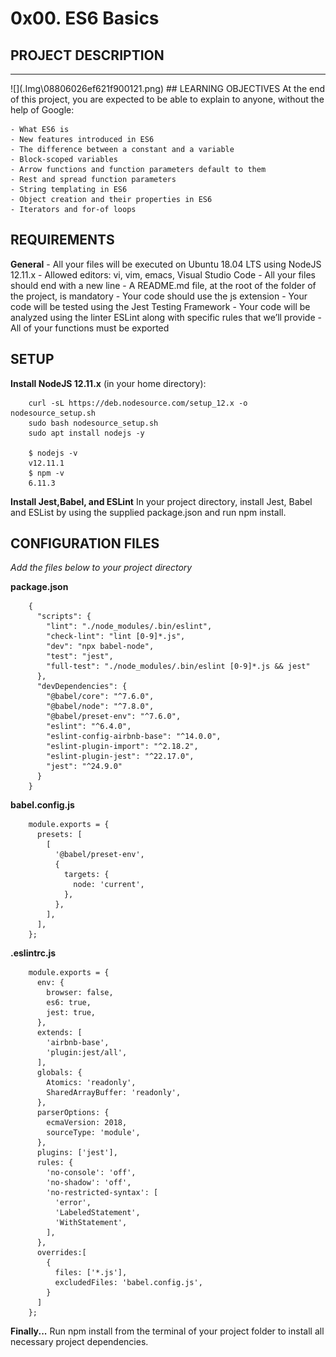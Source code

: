# 0x00. ES6 Basics
## PROJECT DESCRIPTION

<hr>
![](.Img\08806026ef621f900121.png)
## LEARNING OBJECTIVES
At the end of this project, you are expected to be able to explain to anyone, without the help of Google:

	- What ES6 is
	- New features introduced in ES6
	- The difference between a constant and a variable
	- Block-scoped variables
	- Arrow functions and function parameters default to them
	- Rest and spread function parameters
	- String templating in ES6
	- Object creation and their properties in ES6
	- Iterators and for-of loops

## REQUIREMENTS
**General**
	- All your files will be executed on Ubuntu 18.04 LTS using NodeJS 12.11.x
	- Allowed editors: vi, vim, emacs, Visual Studio Code
	- All your files should end with a new line
	- A README.md file, at the root of the folder of the project, is mandatory
	- Your code should use the js extension
	- Your code will be tested using the Jest Testing Framework
	- Your code will be analyzed using the linter ESLint along with specific rules that we’ll provide
	- All of your functions must be exported


## SETUP
**Install NodeJS 12.11.x**
(in your home directory):

		curl -sL https://deb.nodesource.com/setup_12.x -o nodesource_setup.sh
		sudo bash nodesource_setup.sh
		sudo apt install nodejs -y

		$ nodejs -v
		v12.11.1
		$ npm -v
		6.11.3


**Install Jest,Babel, and ESLint**
In your project directory, install Jest, Babel and ESList by using the supplied package.json and run npm install.

## CONFIGURATION FILES
*Add the files below to your project directory*

<strong> package.json</strong>

		{
		  "scripts": {
		    "lint": "./node_modules/.bin/eslint",
		    "check-lint": "lint [0-9]*.js",
		    "dev": "npx babel-node",
		    "test": "jest",
		    "full-test": "./node_modules/.bin/eslint [0-9]*.js && jest"
		  },
		  "devDependencies": {
		    "@babel/core": "^7.6.0",
		    "@babel/node": "^7.8.0",
		    "@babel/preset-env": "^7.6.0",
		    "eslint": "^6.4.0",
		    "eslint-config-airbnb-base": "^14.0.0",
		    "eslint-plugin-import": "^2.18.2",
		    "eslint-plugin-jest": "^22.17.0",
		    "jest": "^24.9.0"
		  }
		}


<strong>babel.config.js</strong>

		module.exports = {
		  presets: [
		    [
		      '@babel/preset-env',
		      {
		        targets: {
		          node: 'current',
		        },
		      },
		    ],
		  ],
		};


<strong>.eslintrc.js</strong>

		module.exports = {
		  env: {
		    browser: false,
		    es6: true,
		    jest: true,
		  },
		  extends: [
		    'airbnb-base',
		    'plugin:jest/all',
		  ],
		  globals: {
		    Atomics: 'readonly',
		    SharedArrayBuffer: 'readonly',
		  },
		  parserOptions: {
		    ecmaVersion: 2018,
		    sourceType: 'module',
		  },
		  plugins: ['jest'],
		  rules: {
		    'no-console': 'off',
		    'no-shadow': 'off',
		    'no-restricted-syntax': [
		      'error',
		      'LabeledStatement',
		      'WithStatement',
		    ],
		  },
		  overrides:[
		    {
		      files: ['*.js'],
		      excludedFiles: 'babel.config.js',
		    }
		  ]
		};

**Finally...**
Run npm install from the terminal of your project folder to install all necessary project dependencies.
